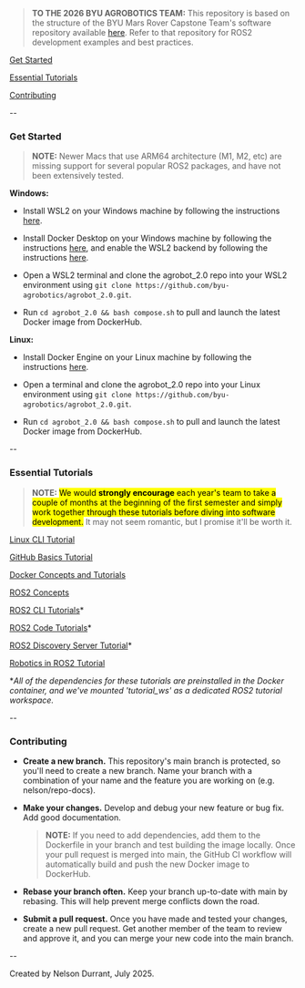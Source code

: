 > **TO THE 2026 BYU AGROBOTICS TEAM:** This repository is based on the structure of the BYU Mars Rover Capstone Team's software repository available [here](https://github.com/snelsondurrant/marsrover_2.0). Refer to that repository for ROS2 development examples and best practices.

[Get Started](https://github.com/byu-agrobotics/agrobot_2.0?tab=readme-ov-file#get-started)

[Essential Tutorials](https://github.com/byu-agrobotics/agrobot_2.0?tab=readme-ov-file#essential-tutorials)

[Contributing](https://github.com/byu-agrobotics/agrobot_2.0?tab=readme-ov-file#contributing)

--

### Get Started

> **NOTE:** Newer Macs that use ARM64 architecture (M1, M2, etc) are missing support for several popular ROS2 packages, and have not been extensively tested.

**Windows:**

- Install WSL2 on your Windows machine by following the instructions [here](https://docs.microsoft.com/en-us/windows/wsl/install).

- Install Docker Desktop on your Windows machine by following the instructions [here](https://docs.docker.com/desktop/), and enable the WSL2 backend by following the instructions [here](https://docs.docker.com/desktop/windows/wsl/).

- Open a WSL2 terminal and clone the agrobot_2.0 repo into your WSL2 environment using `git clone https://github.com/byu-agrobotics/agrobot_2.0.git`.

- Run `cd agrobot_2.0 && bash compose.sh` to pull and launch the latest Docker image from DockerHub.

**Linux:**

- Install Docker Engine on your Linux machine by following the instructions [here](https://docs.docker.com/engine/install/ubuntu/).

- Open a terminal and clone the agrobot_2.0 repo into your Linux environment using `git clone https://github.com/byu-agrobotics/agrobot_2.0.git`.

- Run `cd agrobot_2.0 && bash compose.sh` to pull and launch the latest Docker image from DockerHub.

--

### Essential Tutorials

> **NOTE:** <mark>We would **strongly encourage** each year's team to take a couple of months at the beginning of the first semester and simply work together through these tutorials before diving into software development.</mark> It may not seem romantic, but I promise it'll be worth it.

[Linux CLI Tutorial](https://linuxjourney.com/lesson/the-shell)

[GitHub Basics Tutorial](https://docs.github.com/en/get-started/start-your-journey/hello-world)

[Docker Concepts and Tutorials](https://docs.docker.com/get-started/introduction/whats-next/)

[ROS2 Concepts](https://docs.ros.org/en/humble/Concepts/Basic.html)

[ROS2 CLI Tutorials](https://docs.ros.org/en/humble/Tutorials/Beginner-CLI-Tools.html)*

[ROS2 Code Tutorials](https://docs.ros.org/en/humble/Tutorials/Beginner-Client-Libraries.html)*

[ROS2 Discovery Server Tutorial](https://docs.ros.org/en/humble/Tutorials/Advanced/Discovery-Server/Discovery-Server.html)*

[Robotics in ROS2 Tutorial](https://github.com/henki-robotics/robotics_essentials_ros2/tree/main)

**All of the dependencies for these tutorials are preinstalled in the Docker container, and we've mounted 'tutorial_ws' as a dedicated ROS2 tutorial workspace.*

--

### Contributing

- **Create a new branch.** This repository's main branch is protected, so you'll need to create a new branch. Name your branch with a combination of your name and the feature you are working on (e.g. nelson/repo-docs).

- **Make your changes.** Develop and debug your new feature or bug fix. Add good documentation.

    > **NOTE:** If you need to add dependencies, add them to the Dockerfile in your branch and test building the image locally. Once your pull request is merged into main, the GitHub CI workflow will automatically build and push the new Docker image to DockerHub.

- **Rebase your branch often.** Keep your branch up-to-date with main by rebasing. This will help prevent merge conflicts down the road.

- **Submit a pull request.** Once you have made and tested your changes, create a new pull request. Get another member of the team to review and approve it, and you can merge your new code into the main branch.

--

Created by Nelson Durrant, July 2025.
